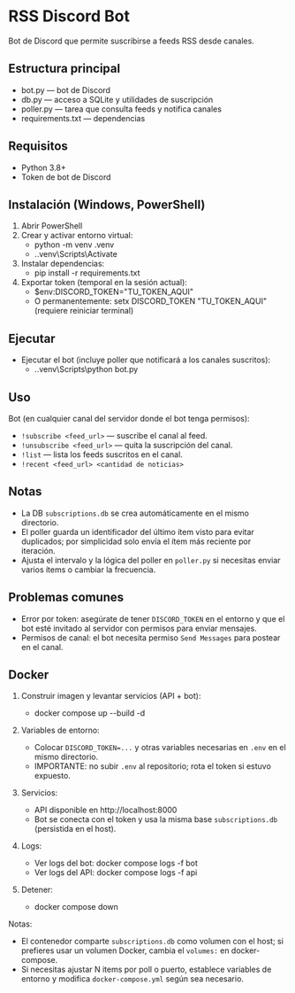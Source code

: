 # RSS Discord Bot
Bot de Discord que permite suscribirse a feeds RSS desde canales.

## Estructura principal
- bot.py — bot de Discord
- db.py — acceso a SQLite y utilidades de suscripción
- poller.py — tarea que consulta feeds y notifica canales
- requirements.txt — dependencias

## Requisitos
- Python 3.8+
- Token de bot de Discord

## Instalación (Windows, PowerShell)
1. Abrir PowerShell
2. Crear y activar entorno virtual:
   - python -m venv .venv
   - .\.venv\Scripts\Activate
3. Instalar dependencias:
   - pip install -r requirements.txt
4. Exportar token (temporal en la sesión actual):
   - $env:DISCORD_TOKEN="TU_TOKEN_AQUI"
   - O permanentemente: setx DISCORD_TOKEN "TU_TOKEN_AQUI" (requiere reiniciar terminal)

## Ejecutar

- Ejecutar el bot (incluye poller que notificará a los canales suscritos):
  - .\.venv\Scripts\python bot.py

## Uso

Bot (en cualquier canal del servidor donde el bot tenga permisos):
- `!subscribe <feed_url>` — suscribe el canal al feed.
- `!unsubscribe <feed_url>` — quita la suscripción del canal.
- `!list` — lista los feeds suscritos en el canal.
- `!recent <feed_url> <cantidad de noticias>`


## Notas
- La DB `subscriptions.db` se crea automáticamente en el mismo directorio.
- El poller guarda un identificador del último ítem visto para evitar duplicados; por simplicidad solo envía el ítem más reciente por iteración.
- Ajusta el intervalo y la lógica del poller en `poller.py` si necesitas enviar varios ítems o cambiar la frecuencia.

## Problemas comunes
- Error por token: asegúrate de tener `DISCORD_TOKEN` en el entorno y que el bot esté invitado al servidor con permisos para enviar mensajes.
- Permisos de canal: el bot necesita permiso `Send Messages` para postear en el canal.


## Docker

1. Construir imagen y levantar servicios (API + bot):
   - docker compose up --build -d

2. Variables de entorno:
   - Colocar `DISCORD_TOKEN=...` y otras variables necesarias en `.env` en el mismo directorio.
   - IMPORTANTE: no subir `.env` al repositorio; rota el token si estuvo expuesto.

3. Servicios:
   - API disponible en http://localhost:8000
   - Bot se conecta con el token y usa la misma base `subscriptions.db` (persistida en el host).

4. Logs:
   - Ver logs del bot: docker compose logs -f bot
   - Ver logs del API: docker compose logs -f api

5. Detener:
   - docker compose down

Notas:
- El contenedor comparte `subscriptions.db` como volumen con el host; si prefieres usar un volumen Docker, cambia el `volumes:` en docker-compose.
- Si necesitas ajustar N items por poll o puerto, establece variables de entorno y modifica `docker-compose.yml` según sea necesario.
